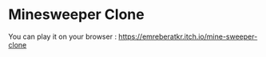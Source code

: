# Minesweeper Clone
You can play it on your browser : https://emreberatkr.itch.io/mine-sweeper-clone
